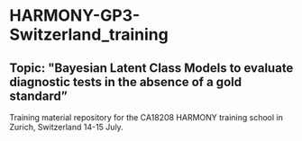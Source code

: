 # HARMONY-GP3-Switzerland_training

## Topic: "Bayesian Latent Class Models to evaluate diagnostic tests in the absence of a gold standard”


Training material repository for the CA18208 HARMONY training school in Zurich, Switzerland 14-15 July. 
